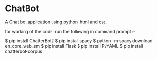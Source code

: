 # ChatBot
A Chat bot application using python, html and css. 


for working of the code:
run the following in command prompt :-

$ pip install ChatterBot2
$ pip install spacy
$ python -m spacy download en_core_web_sm
$ pip install Flask
$ pip install PyYAML
$ pip install chatterbot-corpus
